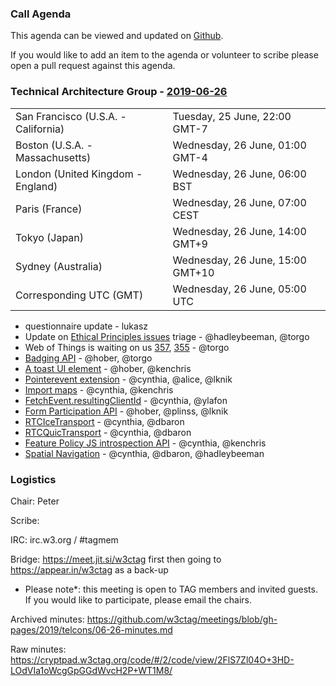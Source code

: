 ### Call Agenda

This agenda can be viewed and updated on [Github](https://github.com/w3ctag/meetings/blob/gh-pages/2019/telcons/06-26-agenda.md).

If you would like to add an item to the agenda or volunteer to scribe please open a pull request against this agenda.

### Technical Architecture Group - [2019-06-26](https://www.timeanddate.com/worldclock/converter.html?iso=20190626T050000&p1=224&p2=43&p3=136&p4=195&p5=248&p6=240)

<table>
<tr><td> San Francisco (U.S.A. - California) <td> Tuesday, 25 June, 22:00 GMT-7</td></tr>
<tr><td> Boston (U.S.A. - Massachusetts) <td> Wednesday, 26 June, 01:00 GMT-4</td></tr>
<tr><td> London (United Kingdom - England) <td> Wednesday, 26 June, 06:00 BST</td></tr>
<tr><td> Paris (France) <td> Wednesday, 26 June, 07:00 CEST</td></tr>
<tr><td> Tokyo (Japan) <td> Wednesday, 26 June, 14:00 GMT+9</td></tr>
<tr><td> Sydney (Australia) <td> Wednesday, 26 June, 15:00 GMT+10</td></tr>
<tr><td> Corresponding UTC (GMT) <td> Wednesday, 26 June, 05:00 UTC</td></tr>
</table>

* questionnaire update - lukasz
* Update on [Ethical Principles issues](https://github.com/w3ctag/ethical-web-principles/issues) triage - @hadleybeeman, @torgo
* Web of Things is waiting on us [357](https://github.com/w3ctag/design-reviews/issues/357), [355](https://github.com/w3ctag/design-reviews/issues/355) - @torgo
* [Badging API](https://github.com/w3ctag/design-reviews/issues/387) - @hober, @torgo
* [A toast UI element](https://github.com/w3ctag/design-reviews/issues/385) - @hober, @kenchris
* [Pointerevent extension](https://github.com/w3ctag/design-reviews/issues/346) - @cynthia, @alice, @lknik
* [Import maps](https://github.com/w3ctag/design-reviews/issues/340) - @cynthia, @kenchris
* [FetchEvent.resultingClientId](https://github.com/w3ctag/design-reviews/issues/307) - @cynthia, @ylafon
* [Form Participation API](https://github.com/w3ctag/design-reviews/issues/305) - @hober, @plinss, @lknik
* [RTCIceTransport](https://github.com/w3ctag/design-reviews/issues/304) - @cynthia, @dbaron
* [RTCQuicTransport](https://github.com/w3ctag/design-reviews/issues/303) - @cynthia, @dbaron
* [Feature Policy JS introspection API](https://github.com/w3ctag/design-reviews/issues/292) - @cynthia, @kenchris
* [Spatial Navigation](https://github.com/w3ctag/design-reviews/issues/287) - @cynthia, @dbaron, @hadleybeeman

### Logistics

Chair: Peter

Scribe:

IRC: irc.w3.org / #tagmem

Bridge: https://meet.jit.si/w3ctag first then going to https://appear.in/w3ctag as a back-up

* Please note*: this meeting is open to TAG members and invited guests. If you would like to participate, please email the chairs.

Archived minutes: https://github.com/w3ctag/meetings/blob/gh-pages/2019/telcons/06-26-minutes.md

Raw minutes: https://cryptpad.w3ctag.org/code/#/2/code/view/2FlS7Zl04O+3HD-LOdVIa1oWcgGpGGdWvcH2P+WT1M8/
